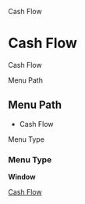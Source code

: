 
Cash Flow
# Cash Flow


Cash Flow

Menu Path
## Menu Path



- Cash Flow

Menu Type
### Menu Type

**Window**


[Cash Flow](../../functional-guide/window/window-cash-flow.md)